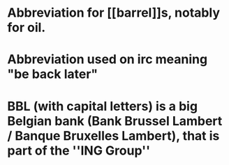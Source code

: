 # Abbreviation for [[barrel]]s, notably for oil.
# Abbreviation used on irc  meaning "be back later"
# BBL (with capital letters) is a big Belgian bank (Bank Brussel Lambert / Banque Bruxelles Lambert), that is part of the ''ING Group''